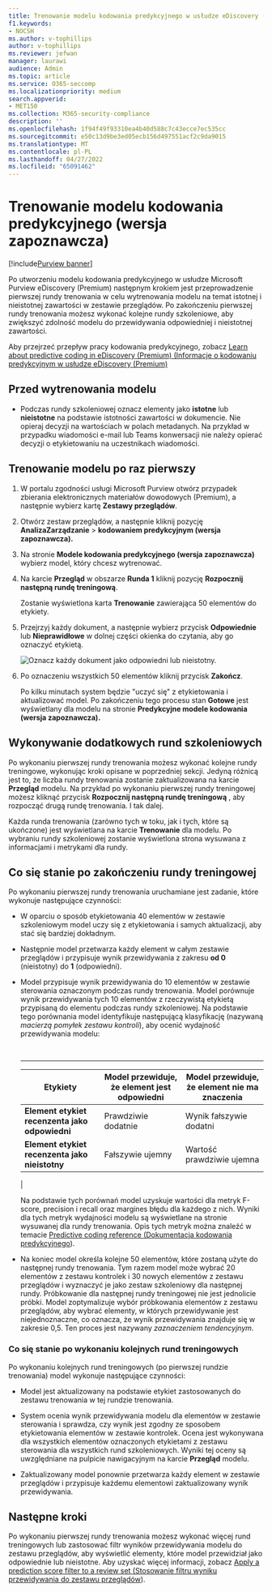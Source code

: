 ```yaml
---
title: Trenowanie modelu kodowania predykcyjnego w usłudze eDiscovery (Premium)
f1.keywords:
- NOCSH
ms.author: v-tophillips
author: v-tophillips
ms.reviewer: jefwan
manager: laurawi
audience: Admin
ms.topic: article
ms.service: O365-seccomp
ms.localizationpriority: medium
search.appverid:
- MET150
ms.collection: M365-security-compliance
description: ''
ms.openlocfilehash: 1f94f49f93310ea4b40d588c7c43ecce7ec535cc
ms.sourcegitcommit: e50c13d9be3ed05ecb156d497551acf2c9da9015
ms.translationtype: MT
ms.contentlocale: pl-PL
ms.lasthandoff: 04/27/2022
ms.locfileid: "65091462"
---
```

# <a name="train-a-predictive-coding-model-preview"></a>Trenowanie modelu kodowania predykcyjnego (wersja zapoznawcza)

[!include[Purview banner](../includes/purview-rebrand-banner.md)]

Po utworzeniu modelu kodowania predykcyjnego w usłudze Microsoft Purview eDiscovery (Premium) następnym krokiem jest przeprowadzenie pierwszej rundy trenowania w celu wytrenowania modelu na temat istotnej i nieistotnej zawartości w zestawie przeglądów. Po zakończeniu pierwszej rundy trenowania możesz wykonać kolejne rundy szkoleniowe, aby zwiększyć zdolność modelu do przewidywania odpowiedniej i nieistotnej zawartości.

Aby przejrzeć przepływ pracy kodowania predykcyjnego, zobacz [Learn about predictive coding in eDiscovery (Premium) (Informacje o kodowaniu predykcyjnym w usłudze eDiscovery (Premium)](predictive-coding-overview.md#the-predictive-coding-workflow)

## <a name="before-you-train-a-model"></a>Przed wytrenowania modelu

- Podczas rundy szkoleniowej oznacz elementy jako **istotne** lub **nieistotne** na podstawie istotności zawartości w dokumencie. Nie opieraj decyzji na wartościach w polach metadanych. Na przykład w przypadku wiadomości e-mail lub Teams konwersacji nie należy opierać decyzji o etykietowaniu na uczestnikach wiadomości.

## <a name="train-a-model-for-the-first-time"></a>Trenowanie modelu po raz pierwszy

1. W portalu zgodności usługi Microsoft Purview otwórz przypadek zbierania elektronicznych materiałów dowodowych (Premium), a następnie wybierz kartę **Zestawy przeglądów**.

2. Otwórz zestaw przeglądów, a następnie kliknij pozycję **AnalizaZarządzanie** >  **kodowaniem predykcyjnym (wersja zapoznawcza).**

3. Na stronie **Modele kodowania predykcyjnego (wersja zapoznawcza)** wybierz model, który chcesz wytrenować.

4. Na karcie **Przegląd** w obszarze **Runda 1** kliknij pozycję **Rozpocznij następną rundę treningową**.

   Zostanie wyświetlona karta **Trenowanie** zawierająca 50 elementów do etykiety.

5. Przejrzyj każdy dokument, a następnie wybierz przycisk **Odpowiednie** lub **Nieprawidłowe** w dolnej części okienka do czytania, aby go oznaczyć etykietą.

   ![Oznacz każdy dokument jako odpowiedni lub nieistotny.](..\media\TrainModel1.png)

6. Po oznaczeniu wszystkich 50 elementów kliknij przycisk **Zakończ**.

    Po kilku minutach system będzie "uczyć się" z etykietowania i aktualizować model. Po zakończeniu tego procesu stan **Gotowe** jest wyświetlany dla modelu na stronie **Predykcyjne modele kodowania (wersja zapoznawcza).**

## <a name="perform-additional-training-rounds"></a>Wykonywanie dodatkowych rund szkoleniowych

Po wykonaniu pierwszej rundy trenowania możesz wykonać kolejne rundy treningowe, wykonując kroki opisane w poprzedniej sekcji. Jedyną różnicą jest to, że liczba rundy trenowania zostanie zaktualizowana na karcie **Przegląd** modelu. Na przykład po wykonaniu pierwszej rundy treningowej możesz kliknąć przycisk **Rozpocznij następną rundę treningową** , aby rozpocząć drugą rundę trenowania. I tak dalej.

Każda runda trenowania (zarówno tych w toku, jak i tych, które są ukończone) jest wyświetlana na karcie **Trenowanie** dla modelu. Po wybraniu rundy szkoleniowej zostanie wyświetlona strona wysuwana z informacjami i metrykami dla rundy.

## <a name="what-happens-after-you-perform-a-training-round"></a>Co się stanie po zakończeniu rundy treningowej

Po wykonaniu pierwszej rundy trenowania uruchamiane jest zadanie, które wykonuje następujące czynności:

- W oparciu o sposób etykietowania 40 elementów w zestawie szkoleniowym model uczy się z etykietowania i samych aktualizacji, aby stać się bardziej dokładnym.

- Następnie model przetwarza każdy element w całym zestawie przeglądów i przypisuje wynik przewidywania z zakresu **od 0** (nieistotny) do **1** (odpowiedni).

- Model przypisuje wynik przewidywania do 10 elementów w zestawie sterowania oznaczonym podczas rundy trenowania. Model porównuje wynik przewidywania tych 10 elementów z rzeczywistą etykietą przypisaną do elementu podczas rundy szkoleniowej. Na podstawie tego porównania model identyfikuje następującą klasyfikację (nazywaną *macierzą pomyłek zestawu kontroli*), aby ocenić wydajność przewidywania modelu:

  <br>

  ****

  |Etykiety|Model przewiduje, że element jest odpowiedni|Model przewiduje, że element nie ma znaczenia|
  |---|---|---|
  |**Element etykiet recenzenta jako odpowiedni**|Prawdziwie dodatnie|Wynik fałszywie dodatni|
  |**Element etykiet recenzenta jako nieistotny**|Fałszywie ujemny|Wartość prawdziwie ujemna|
  |

  Na podstawie tych porównań model uzyskuje wartości dla metryk F-score, precision i recall oraz margines błędu dla każdego z nich. Wyniki dla tych metryk wydajności modelu są wyświetlane na stronie wysuwanej dla rundy trenowania. Opis tych metryk można znaleźć w temacie [Predictive coding reference (Dokumentacja kodowania predykcyjnego](predictive-coding-reference.md)).

- Na koniec model określa kolejne 50 elementów, które zostaną użyte do następnej rundy trenowania. Tym razem model może wybrać 20 elementów z zestawu kontrolek i 30 nowych elementów z zestawu przeglądów i wyznaczyć je jako zestaw szkoleniowy dla następnej rundy. Próbkowanie dla następnej rundy treningowej nie jest jednolicie próbki. Model zoptymalizuje wybór próbkowania elementów z zestawu przeglądów, aby wybrać elementy, w których przewidywanie jest niejednoznaczne, co oznacza, że wynik przewidywania znajduje się w zakresie 0,5. Ten proces jest nazywany *zaznaczeniem tendencyjnym*.

### <a name="what-happens-after-you-perform-subsequent-training-rounds"></a>Co się stanie po wykonaniu kolejnych rund treningowych

Po wykonaniu kolejnych rund treningowych (po pierwszej rundzie trenowania) model wykonuje następujące czynności:

- Model jest aktualizowany na podstawie etykiet zastosowanych do zestawu trenowania w tej rundzie trenowania.

- System ocenia wynik przewidywania modelu dla elementów w zestawie sterowania i sprawdza, czy wynik jest zgodny ze sposobem etykietowania elementów w zestawie kontrolek. Ocena jest wykonywana dla wszystkich elementów oznaczonych etykietami z zestawu sterowania dla wszystkich rund szkoleniowych. Wyniki tej oceny są uwzględniane na pulpicie nawigacyjnym na karcie **Przegląd** modelu.

- Zaktualizowany model ponownie przetwarza każdy element w zestawie przeglądów i przypisuje każdemu elementowi zaktualizowany wynik przewidywania.

## <a name="next-steps"></a>Następne kroki

Po wykonaniu pierwszej rundy trenowania możesz wykonać więcej rund treningowych lub zastosować filtr wyników przewidywania modelu do zestawu przeglądów, aby wyświetlić elementy, które model przewidział jako odpowiednie lub nieistotne. Aby uzyskać więcej informacji, zobacz [Apply a prediction score filter to a review set (Stosowanie filtru wyniku przewidywania do zestawu przeglądów](predictive-coding-apply-prediction-filter.md)).
